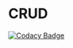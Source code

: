 # CRUD
[![Codacy Badge](https://api.codacy.com/project/badge/Grade/f187e035a33340a49fddf5daee4b3c1a)](https://www.codacy.com/app/SlavaSim/CRUD?utm_source=github.com&utm_medium=referral&utm_content=SlavaSim/CRUD&utm_campaign=badger)